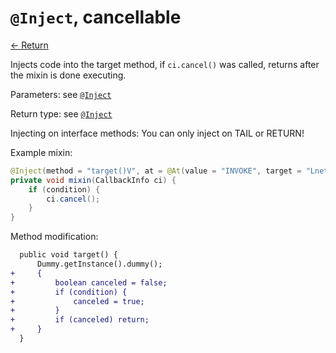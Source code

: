 # `@Inject`, cancellable

[<- Return](README.md)

Injects code into the target method, if `ci.cancel()` was called, returns after the mixin is done executing.

Parameters: see [`@Inject`](inject.md)

Return type: see [`@Inject`](inject.md)

Injecting on interface methods:
You can only inject on TAIL or RETURN!

Example mixin:
```java
@Inject(method = "target()V", at = @At(value = "INVOKE", target = "Lnet/example/Dummy;dummy()V"), cancellable = true)
private void mixin(CallbackInfo ci) {
    if (condition) {
        ci.cancel();
    }
}
```

Method modification:

```patch
  public void target() {
      Dummy.getInstance().dummy();
+     {
+         boolean canceled = false;
+         if (condition) {
+             canceled = true;
+         }
+         if (canceled) return;
+     }
  }
```
